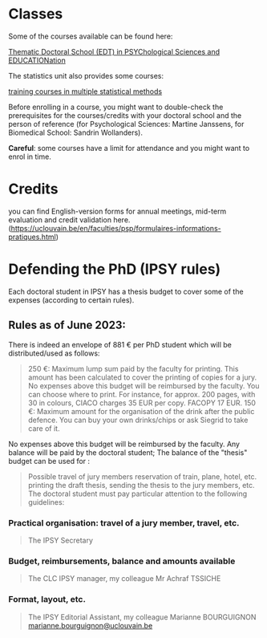 # Classes
Some of the courses available can be found here:

[Thematic Doctoral School (EDT) in PSYChological Sciences and EDUCATIONation](https://uclouvain.be/fr/facultes/psp/psyceduc.html)

The statistics unit also provides some courses:

[training courses in multiple statistical methods](https://sites.uclouvain.be/training/smcs/index.php?page=services&spage=formation&l=fr)

Before enrolling in a course, you might want to double-check the prerequisites for the courses/credits with your doctoral school and the person of reference (for Psychological Sciences: Martine Janssens, for Biomedical School: Sandrin Wollanders).

**Careful**: some courses have a limit for attendance and you might want to enrol in time. 

# Credits

you can find English-version forms for annual meetings, mid-term evaluation and credit validation here.
(https://uclouvain.be/en/faculties/psp/formulaires-informations-pratiques.html)

# Defending the PhD (IPSY rules)

Each doctoral student in IPSY has a thesis budget to cover some of the expenses (according to certain rules).

## Rules as of June 2023:

There is indeed an envelope of 881 € per PhD student which will be distributed/used as follows: 

> 250 €: Maximum lump sum paid by the faculty for printing. This amount has been calculated to cover the printing of copies for a jury. No expenses above this budget will be reimbursed by the faculty. You can choose where to print. For instance, for approx. 200 pages, with 30 in colours, CIACO charges 35 EUR per copy. FACOPY 17 EUR.
> 150 €: Maximum amount for the organisation of the drink after the public defence. You can buy your own drinks/chips or ask Siegrid to take care of it.

No expenses above this budget will be reimbursed by the faculty. 
Any balance will be paid by the doctoral student; 
The balance of the "thesis" budget can be used for :
> Possible travel of jury members 
> reservation of train, plane, hotel, etc. 
> printing the draft thesis, sending the thesis to the jury members, etc.
The doctoral student must pay particular attention to the following guidelines: 
### Practical organisation: travel of a jury member, travel, etc. 
> The IPSY Secretary 
### Budget, reimbursements, balance and amounts available 
> The CLC IPSY manager, my colleague Mr Achraf TSSICHE 
### Format, layout, etc. 
> The IPSY Editorial Assistant, my colleague Marianne BOURGUIGNON marianne.bourguignon@uclouvain.be
